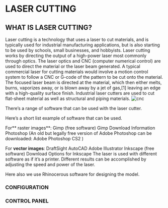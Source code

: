 # LASER CUTTING
 ## WHAT IS LASER CUTTING?
 Laser cutting is a technology that uses a laser to cut materials, and is typically used for industrial manufacturing 
 applications, but is also starting to be used by schools, small businesses, and hobbyists. Laser cutting works by 
 directing the output of a high-power laser most commonly through optics. The laser optics and CNC (computer numerical control)
 are used to direct the material or the laser beam generated. A typical commercial laser for cutting materials would involve a 
 motion control system to follow a CNC or G-code of the pattern to be cut onto the material. The focused laser beam is directed 
 at the material, which then either melts, burns, vaporizes away, or is blown away by a jet of gas,[1] leaving an edge with a 
 high-quality surface finish. Industrial laser cutters are used to cut flat-sheet material as well as structural and piping materials.
 ![cnc](https://user-images.githubusercontent.com/31272035/30179603-f9be4cc4-941d-11e7-9cae-6d3aeba7ccf3.jpg)
 
 There’s a range of software that can be used with the laser cutter.

Here’s a short list example of software that can be used.

For** raster images**:
Gimp (free software) Gimp Download Information Photoshop (An old but legally free version of Adobe Photoshop can be
downloaded: Adobe Photoshop CS2 )

For **vector images**:
DraftSight AutoCAD Adobe Illustrator Inkscape (free software) Download Options for Inkscape The laser is used with different 
software as if it’s a printer. Different results can be accomplished by adjusting the speed and power of the laser.

Here also we use Rhinocerous software for designing the model.
 
 ### CONFIGURATION
 ### CONTROL PANEL

 
